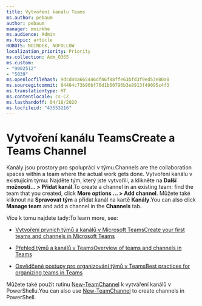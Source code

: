 ```yaml
---
title: Vytvoření kanálu Teams
ms.author: pebaum
author: pebaum
manager: mnirkhe
ms.audience: Admin
ms.topic: article
ROBOTS: NOINDEX, NOFOLLOW
localization_priority: Priority
ms.collection: Adm_O365
ms.custom:
- "9002512"
- "5039"
ms.openlocfilehash: 9dcd44a665446df46f88ffe63bfd3f9ed53e80a0
ms.sourcegitcommit: 04484c73b96bf76d1b50796b3e8913f49095c4f3
ms.translationtype: HT
ms.contentlocale: cs-CZ
ms.lasthandoff: 04/18/2020
ms.locfileid: "43553216"
---
```

# <a name="create-a-teams-channel"></a><span data-ttu-id="84ee0-102">Vytvoření kanálu Teams</span><span class="sxs-lookup"><span data-stu-id="84ee0-102">Create a Teams Channel</span></span>

<span data-ttu-id="84ee0-103">Kanály jsou prostory pro spolupráci v týmu.</span><span class="sxs-lookup"><span data-stu-id="84ee0-103">Channels are the collaboration spaces within a team where the actual work gets done.</span></span> <span data-ttu-id="84ee0-104">Vytvoření kanálu v existujícím týmu: Najděte tým, který jste vytvořili, a klikněte na **Další možnosti... > Přidat kanál**.</span><span class="sxs-lookup"><span data-stu-id="84ee0-104">To create a channel in an existing team: find the team that you created, click **More options ... > Add channel**.</span></span> <span data-ttu-id="84ee0-105">Můžete také kliknout na **Spravovat tým** a přidat kanál na kartě **Kanály**.</span><span class="sxs-lookup"><span data-stu-id="84ee0-105">You can also click **Manage team** and add a channel in the **Channels** tab.</span></span>

<span data-ttu-id="84ee0-106">Více k tomu najdete tady:</span><span class="sxs-lookup"><span data-stu-id="84ee0-106">To learn more, see:</span></span>

- [<span data-ttu-id="84ee0-107">Vytvoření prvních týmů a kanálů v Microsoft Teams</span><span class="sxs-lookup"><span data-stu-id="84ee0-107">Create your first teams and channels in Microsoft Teams</span></span>](https://docs.microsoft.com/MicrosoftTeams/get-started-with-teams-create-your-first-teams-and-channels)

- [<span data-ttu-id="84ee0-108">Přehled týmů a kanálů v Teams</span><span class="sxs-lookup"><span data-stu-id="84ee0-108">Overview of teams and channels in Teams</span></span>](https://docs.microsoft.com/microsoftteams/teams-channels-overview)

- [<span data-ttu-id="84ee0-109">Osvědčené postupy pro organizování týmů v Teams</span><span class="sxs-lookup"><span data-stu-id="84ee0-109">Best practices for organizing teams in Teams</span></span>](https://docs.microsoft.com/MicrosoftTeams/best-practices-organizing)

<span data-ttu-id="84ee0-110">Můžete také použít rutinu [New-TeamChannel](https://docs.microsoft.com/powershell/module/teams/new-teamchannel?view=teams-ps) k vytváření kanálů v PowerShellu.</span><span class="sxs-lookup"><span data-stu-id="84ee0-110">You can also use [New-TeamChannel](https://docs.microsoft.com/powershell/module/teams/new-teamchannel?view=teams-ps) to create channels in PowerShell.</span></span> 
